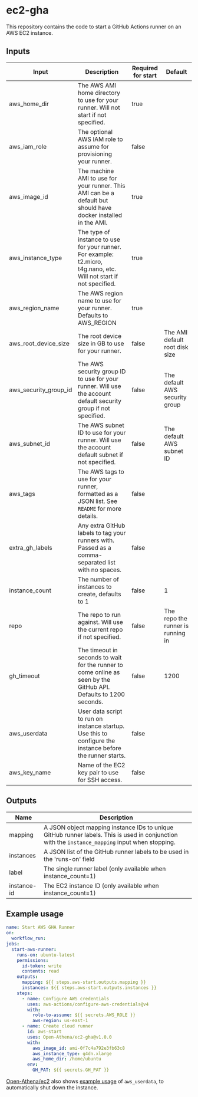 # ec2-gha
This repository contains the code to start a GitHub Actions runner on an AWS EC2 instance.

## Inputs
| Input                 | Description                                                                                                        | Required for start | Default |
|-----------------------|--------------------------------------------------------------------------------------------------------------------|------------------- |---------|
| aws_home_dir          | The AWS AMI home directory to use for your runner. Will not start if not specified.                                | true               |         |
| aws_iam_role          | The optional AWS IAM role to assume for provisioning your runner.                                                  | false              |         |
| aws_image_id          | The machine AMI to use for your runner. This AMI can be a default but should have docker installed in the AMI.     | true               |         |
| aws_instance_type     | The type of instance to use for your runner. For example: t2.micro, t4g.nano, etc. Will not start if not specified.| true               |         |
| aws_region_name       | The AWS region name to use for your runner. Defaults to AWS_REGION                                                 | true               |         |
| aws_root_device_size  | The root device size in GB to use for your runner.                                                                 | false              | The AMI default root disk size |
| aws_security_group_id | The AWS security group ID to use for your runner. Will use the account default security group if not specified.    | false              | The default AWS security group |
| aws_subnet_id         | The AWS subnet ID to use for your runner. Will use the account default subnet if not specified.                    | false              | The default AWS subnet ID |
| aws_tags              | The AWS tags to use for your runner, formatted as a JSON list. See `README` for more details.                      | false              |         |
| extra_gh_labels       | Any extra GitHub labels to tag your runners with. Passed as a comma-separated list with no spaces.                 | false              |         |
| instance_count        | The number of instances to create, defaults to 1                                                                   | false              | 1       |
| repo     | The repo to run against. Will use the current repo if not specified.       | false    | The repo the runner is running in |
| gh_timeout            | The timeout in seconds to wait for the runner to come online as seen by the GitHub API. Defaults to 1200 seconds.  | false              | 1200    |
| aws_userdata          | User data script to run on instance startup. Use this to configure the instance before the runner starts.          | false              |         |
| aws_key_name          | Name of the EC2 key pair to use for SSH access.                                                                   | false              |         |

## Outputs
| Name | Description |
| ---- | ----------- |
| mapping | A JSON object mapping instance IDs to unique GitHub runner labels. This is used in conjunction with the `instance_mapping` input when stopping. |
| instances | A JSON list of the GitHub runner labels to be used in the 'runs-on' field |
| label | The single runner label (only available when instance_count=1) |
| instance-id | The EC2 instance ID (only available when instance_count=1) |

## Example usage

```yaml
name: Start AWS GHA Runner
on:
  workflow_run:
jobs:
  start-aws-runner:
    runs-on: ubuntu-latest
    permissions:
      id-token: write
      contents: read
    outputs:
      mapping: ${{ steps.aws-start.outputs.mapping }}
      instances: ${{ steps.aws-start.outputs.instances }}
    steps:
      - name: Configure AWS credentials
        uses: aws-actions/configure-aws-credentials@v4
        with:
          role-to-assume: ${{ secrets.AWS_ROLE }}
          aws-region: us-east-1
      - name: Create cloud runner
        id: aws-start
        uses: Open-Athena/ec2-gha@v1.0.0
        with:
          aws_image_id: ami-0f7c4a792e3fb63c8
          aws_instance_type: g4dn.xlarge
          aws_home_dir: /home/ubuntu
        env:
          GH_PAT: ${{ secrets.GH_PAT }}
```

[Open-Athena/ec2] also shows [example usage][ec2 example] of `aws_userdata`, to automatically shut down the instance.

[Open-Athena/ec2]: https://github.com/Open-Athena/ec2
[ec2 example]: https://github.com/Open-Athena/ec2/blob/94e815ac681ba5836ce07cda894d53d3dd900afd/.github/workflows/runner.yml#L83
